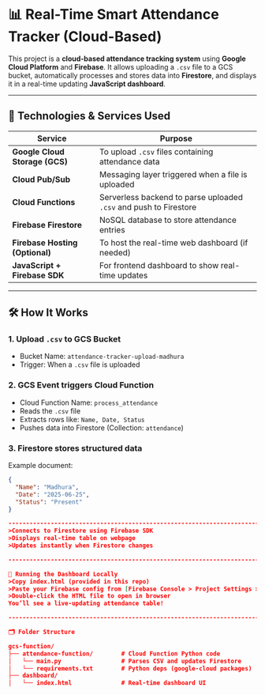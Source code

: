 # 📊 Real-Time Smart Attendance Tracker (Cloud-Based)

This project is a **cloud-based attendance tracking system** using **Google Cloud Platform** and **Firebase**. It allows uploading a `.csv` file to a GCS bucket, automatically processes and stores data into **Firestore**, and displays it in a real-time updating **JavaScript dashboard**.

--------------------------------------------------------------------------------------------------------------------------------------------------------------------------------------------------------------------

## 🔧 Technologies & Services Used

| Service                                   | Purpose                                                                 |
|-------------------------------------------|-------------------------------------------------------------------------|
| **Google Cloud Storage (GCS)**            | To upload `.csv` files containing attendance data                       |
| **Cloud Pub/Sub**                         | Messaging layer triggered when a file is uploaded                       |
| **Cloud Functions**                       | Serverless backend to parse uploaded `.csv` and push to Firestore       |
| **Firebase Firestore**                    | NoSQL database to store attendance entries                              |
| **Firebase Hosting (Optional)**           | To host the real-time web dashboard (if needed)                         |
| **JavaScript + Firebase SDK**             | For frontend dashboard to show real-time updates                        |

---------------------------------------------------------------------------------------------------------------------------------------------------------------------------------------------------------------------

## 🛠️ How It Works

### 1. Upload `.csv` to GCS Bucket
- Bucket Name: `attendance-tracker-upload-madhura`
- Trigger: When a `.csv` file is uploaded

### 2. GCS Event triggers **Cloud Function**
- Cloud Function Name: `process_attendance`
- Reads the `.csv` file
- Extracts rows like: `Name, Date, Status`
- Pushes data into Firestore (Collection: `attendance`)

### 3. Firestore stores structured data
Example document:
```json
{
  "Name": "Madhura",
  "Date": "2025-06-25",
  "Status": "Present"
}

---------------------------------------------------------------------------------------------------------------------------------------------------------------------------------------------------------------------**JavaScript Dashboard shows data**
>Connects to Firestore using Firebase SDK
>Displays real-time table on webpage
>Updates instantly when Firestore changes

---------------------------------------------------------------------------------------------------------------------------------------------------------------------------------------------------------------------

🧪 Running the Dashboard Locally
>Copy index.html (provided in this repo)
>Paste your Firebase config from [Firebase Console > Project Settings > Web App]
>Double-click the HTML file to open in browser
You’ll see a live-updating attendance table!

---------------------------------------------------------------------------------------------------------------------------------------------------------------------------------------------------------------------

🗂️ Folder Structure

gcs-function/
├── attendance-function/        # Cloud Function Python code
│   └── main.py                 # Parses CSV and updates Firestore
│   └── requirements.txt        # Python deps (google-cloud packages)
├── dashboard/
│   └── index.html              # Real-time dashboard UI



